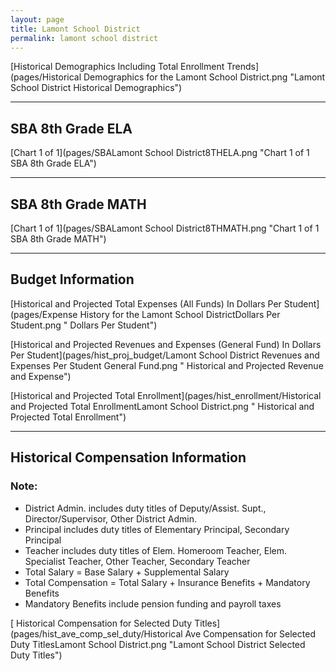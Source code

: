 ```yaml
---
layout: page
title: Lamont School District
permalink: lamont school district
---
```



[Historical Demographics Including Total Enrollment Trends](pages/Historical Demographics for the Lamont School District.png "Lamont School District Historical Demographics")

___

## SBA 8th Grade ELA

[Chart 1 of 1](pages/SBALamont School District8THELA.png "Chart 1 of 1 SBA 8th Grade ELA")


___

## SBA 8th Grade MATH

[Chart 1 of 1](pages/SBALamont School District8THMATH.png "Chart 1 of 1 SBA 8th Grade MATH")


___

## Budget Information

[Historical and Projected Total Expenses (All Funds) In Dollars Per Student](pages/Expense History for the Lamont School DistrictDollars Per Student.png " Dollars Per Student")

[Historical and Projected Revenues and Expenses (General Fund) In Dollars Per Student](pages/hist_proj_budget/Lamont School District Revenues and Expenses Per Student General Fund.png " Historical and Projected Revenue and Expense")

[Historical and Projected Total Enrollment](pages/hist_enrollment/Historical and Projected Total EnrollmentLamont School District.png " Historical and Projected Total Enrollment")


___

## Historical Compensation Information
### Note:
- District Admin. includes duty titles of Deputy/Assist. Supt., Director/Supervisor, Other District Admin.
- Principal includes duty titles of Elementary Principal, Secondary Principal
- Teacher includes duty titles of Elem. Homeroom Teacher, Elem. Specialist Teacher, Other Teacher, Secondary Teacher
- Total Salary = Base Salary + Supplemental Salary
- Total Compensation = Total Salary + Insurance Benefits + Mandatory Benefits
- Mandatory Benefits include pension funding and payroll taxes

[ Historical Compensation for Selected Duty Titles](pages/hist_ave_comp_sel_duty/Historical Ave Compensation for Selected Duty TitlesLamont School District.png "Lamont School District Selected Duty Titles")

